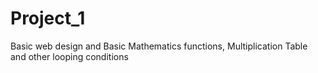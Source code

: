# Project_1
Basic web design and Basic Mathematics functions, Multiplication Table and other looping conditions
